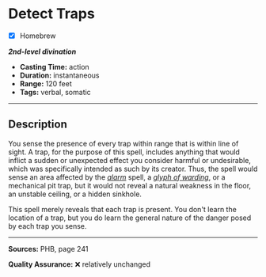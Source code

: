 # Detect Traps
- [x] Homebrew

***2nd-level divination***
- **Casting Time:** action
- **Duration:** instantaneous
- **Range:** 120 feet
- **Tags:** verbal, somatic

---

## Description
You sense the presence of every trap within range that is within line of sight.
A trap, for the purpose of this spell, includes anything that would inflict a sudden or unexpected effect you consider harmful or undesirable, which was specifically intended as such by its creator.
Thus, the spell would sense an area affected by the [*alarm*](../level-1/alarm.md) spell, a [*glyph of warding*](../level-3/glyph-of-warding.md), or a mechanical pit trap, but it would not reveal a natural weakness in the floor, an unstable ceiling, or a hidden sinkhole.

This spell merely reveals that each trap is present.
You don't learn the location of a trap, but you do learn the general nature of the danger posed by each trap you sense.

---

**Sources:** PHB, page 241

**Quality Assurance:** :x: relatively unchanged
